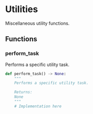 # Utilities

Miscellaneous utility functions.

## Functions

### perform_task
Performs a specific utility task.

```python
def perform_task() -> None:
    """
    Performs a specific utility task.

    Returns:
    None
    """
    # Implementation here
